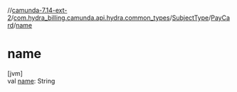 //[camunda-7.14-ext-2](../../../../index.md)/[com.hydra_billing.camunda.api.hydra.common_types](../../index.md)/[SubjectType](../index.md)/[PayCard](index.md)/[name](name.md)

# name

[jvm]\
val [name](name.md): String

